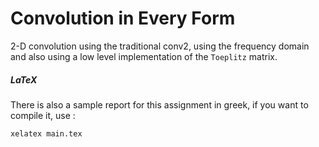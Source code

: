 # Convolution in Every Form

2-D convolution using the traditional conv2, using the frequency domain and
also using a low level implementation of the `Toeplitz` matrix.

##### LaTeX

There is also a sample report for this assignment in greek, if you want to compile it, use :   

```
xelatex main.tex
```